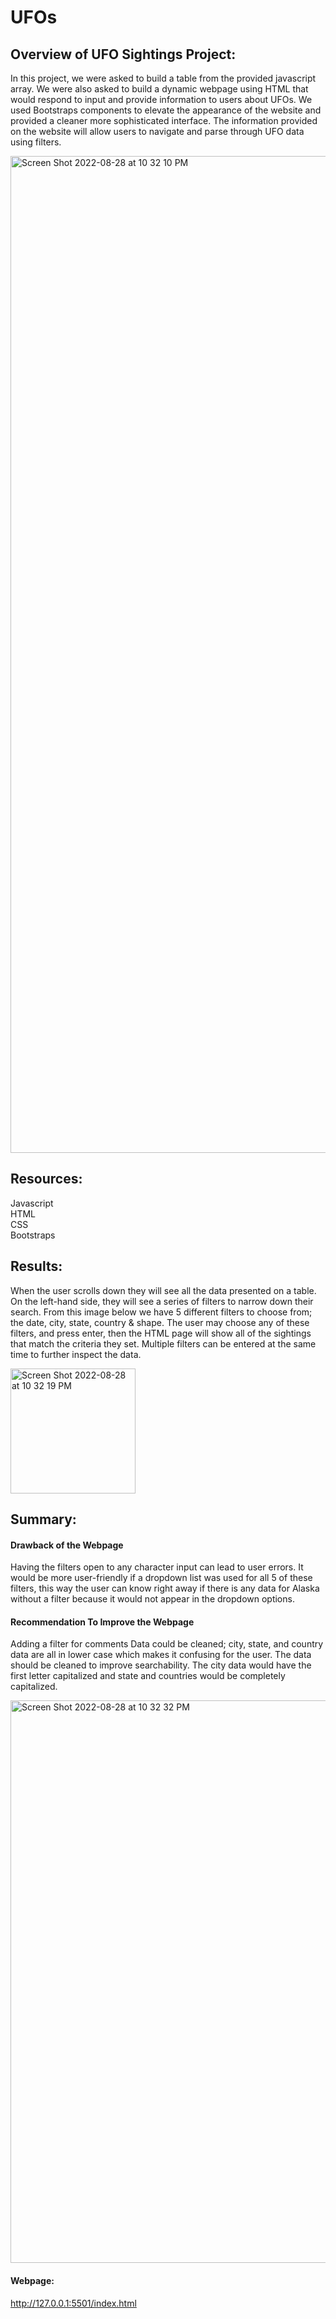# UFOs
## Overview of UFO Sightings Project:
In this project, we were asked to build a table from the provided javascript array. We were also asked to build a dynamic webpage using HTML that would respond to input and provide information to users about UFOs. We used Bootstraps components to elevate the appearance of the website and provided a cleaner more sophisticated interface. The information provided on the website will allow users to navigate and parse through UFO data using filters. 

<img width="1595" alt="Screen Shot 2022-08-28 at 10 32 10 PM" src="https://user-images.githubusercontent.com/107026442/187129823-fe25c8d2-968e-4588-bb52-4552178b348e.png">



## Resources: 
Javascript<br/>
HTML<br/>
CSS<br/>
Bootstraps<br/>

## Results: 
When the user scrolls down they will see all the data presented on a table. On the left-hand side, they will see a series of filters to narrow down their search. From this image below we have 5 different filters to choose from; the date, city, state, country & shape. The user may choose any of these filters, and press enter, then the HTML page will show all of the sightings that match the criteria they set. Multiple filters can be entered at the same time to further inspect the data.

<img width="200" alt="Screen Shot 2022-08-28 at 10 32 19 PM" src="https://user-images.githubusercontent.com/107026442/187129791-e72fdcee-0ff9-4b27-80f4-2012dc8417be.png">


## Summary:

#### Drawback of the Webpage
Having the filters open to any character input can lead to user errors. It would be more user-friendly if a dropdown list was used for all 5 of these filters, this way the user can know right away if there is any data for Alaska without a filter because it would not appear in the dropdown options.

#### Recommendation To Improve the Webpage
Adding a filter for comments
Data could be cleaned; city, state, and country data are all in lower case which makes it confusing for the user. The data should be cleaned to improve searchability. The city data would have the first letter capitalized and state and countries would be completely capitalized. 

<img width="900" alt="Screen Shot 2022-08-28 at 10 32 32 PM" src="https://user-images.githubusercontent.com/107026442/187130011-5af9aa01-d9f4-4840-8ec5-4b4c73c8bea1.png">


#### Webpage: 
http://127.0.0.1:5501/index.html
